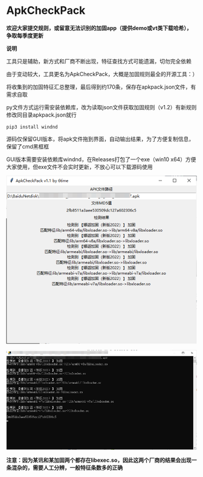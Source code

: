 # ApkCheckPack

**欢迎大家提交规则，或留意无法识别的加固app（提供demo或vt类下载哈希），争取每季度更新**

**说明**

工具只是辅助，新方式和厂商不断出现，特征查找方式可能遗漏，切勿完全依赖

由于变动较大，工具更名为ApkCheckPack，大概是加固规则最全的开源工具：）

将收集到的加固特征汇总整理，最后得到约170条，保存在apkpack.json文件，有需求自取

py文件方式运行需安装依赖库，改为读取json文件获取加固规则（v1.2）有新规则修改同目录apkpack.json就行

```
pip3 install windnd
```

源码仅保留GUI版本，将apk文件拖到界面，自动输出结果，为了方便复制信息，保留了cmd黑框框

GUI版本需要安装依赖库windnd，在Releases打包了一个exe（win10 x64）方便大家使用，但exe文件不会实时更新，不放心可以下载源码使用

![gui1](gui1.png)

![cmd1](cmd1.png)


**注意：因为某讯和某加固两个都存在libexec.so，因此这两个厂商的结果会出现一条混杂的，需要人工分辨，一般特征条数多的正确**

